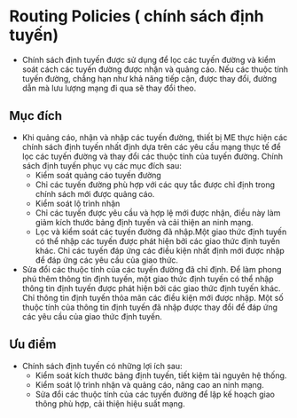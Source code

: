 # Routing Policies ( chính sách định tuyến)
* Chính sách định tuyến được sử dụng để lọc các tuyến đường và kiểm soát cách các tuyến đường được nhận và quảng cáo. Nếu các thuộc tính tuyến đường, chẳng hạn như khả năng tiếp cận, được thay đổi, đường dẫn mà lưu lượng mạng đi qua sẽ thay đổi theo.
## Mục đích
* Khi quảng cáo, nhận và nhập các tuyến đường, thiết bị ME thực hiện các chính sách định tuyến nhất định dựa trên các yêu cầu mạng thực tế để lọc các tuyến đường và thay đổi các thuộc tính của tuyến đường. Chính sách định tuyến phục vụ các mục đích sau:
  * Kiểm soát quảng cáo tuyến đường
  * Chỉ các tuyến đường phù hợp với các quy tắc được chỉ định trong chính sách mới được quảng cáo.
  * Kiểm soát lộ trình nhận
  * Chỉ các tuyến được yêu cầu và hợp lệ mới được nhận, điều này làm giảm kích thước bảng định tuyến và cải thiện an ninh mạng.
  * Lọc và kiểm soát các tuyến đường đã nhập.Một giao thức định tuyến có thể nhập các tuyến được phát hiện bởi các giao thức định tuyến khác. Chỉ các tuyến đáp ứng các điều kiện nhất định mới được nhập để đáp ứng các yêu cầu của giao thức.
* Sửa đổi các thuộc tính của các tuyến đường đã chỉ định. Để làm phong phú thêm thông tin định tuyến, một giao thức định tuyến có thể nhập thông tin định tuyến được phát hiện bởi các giao thức định tuyến khác. Chỉ thông tin định tuyến thỏa mãn các điều kiện mới được nhập. Một số thuộc tính của thông tin định tuyến đã nhập được thay đổi để đáp ứng các yêu cầu của giao thức định tuyến.
## Ưu điểm
* Chính sách định tuyến có những lợi ích sau:
  * Kiểm soát kích thước bảng định tuyến, tiết kiệm tài nguyên hệ thống.
  * Kiểm soát lộ trình nhận và quảng cáo, nâng cao an ninh mạng.
  * Sửa đổi các thuộc tính của các tuyến đường để lập kế hoạch giao thông phù hợp, cải thiện hiệu suất mạng.
